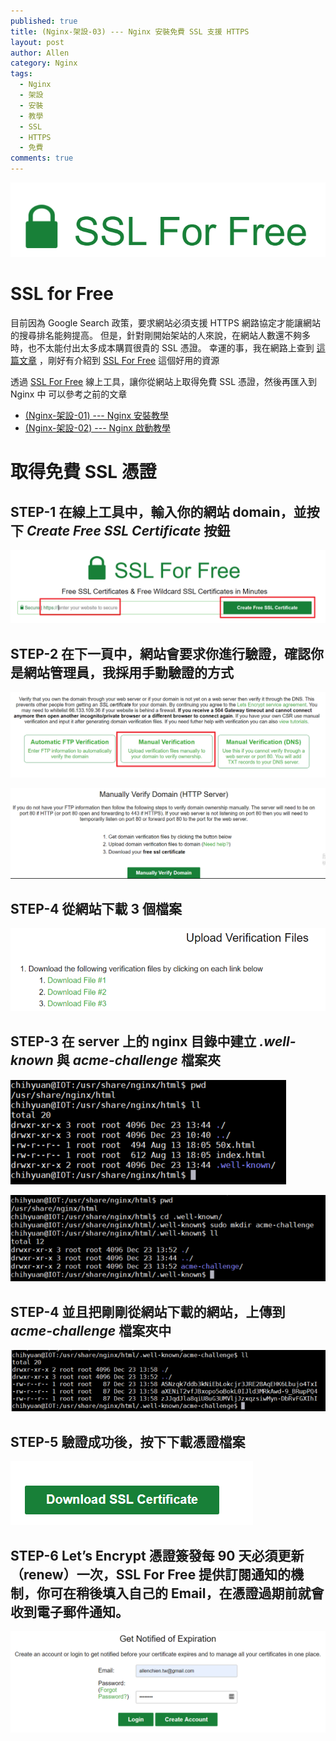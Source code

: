 ```yaml
---
published: true
title: (Nginx-架設-03) --- Nginx 安裝免費 SSL 支援 HTTPS
layout: post
author: Allen
category: Nginx
tags: 
  - Nginx
  - 架設
  - 安裝
  - 教學
  - SSL
  - HTTPS
  - 免費
comments: true
---
```


![logo](/images/blog/20191219/20191219-000.png)

# SSL for Free

目前因為 Google Search 政策，要求網站必須支援 HTTPS 網路協定才能讓網站的搜尋排名能夠提高。
但是，針對剛開始架站的人來說，在網站人數還不夠多時，也不太能付出太多成本購買很貴的 SSL 憑證。
幸運的事，我在網路上查到 [這篇文章](https://free.com.tw/ssl-for-free/) ，剛好有介紹到 [SSL For Free](https://www.sslforfree.com/) 這個好用的資源

透過 [SSL For Free](https://www.sslforfree.com/) 線上工具，讓你從網站上取得免費 SSL 憑證，然後再匯入到 Nginx 中
可以參考之前的文章


- [(Nginx-架設-01) --- Nginx 安裝教學](https://allenchien-tw.github.io/blog/2019/12/17/nginx-install-01)
- [(Nginx-架設-02) --- Nginx 啟動教學](https://allenchien-tw.github.io/blog/2019/12/18/nginx-install-02)



# 取得免費 SSL 憑證

## STEP-1 在線上工具中，輸入你的網站 domain，並按下 *Create Free SSL Certificate* 按鈕
![nginx](/images/blog/20191219/20191219-001.png)

## STEP-2 在下一頁中，網站會要求你進行驗證，確認你是網站管理員，我採用手動驗證的方式
![nginx](/images/blog/20191219/20191219-002.png)

![nginx](/images/blog/20191219/20191219-003.png)

## STEP-4 從網站下載 3 個檔案
![nginx](/images/blog/20191219/20191219-006.png)

## STEP-3 在 server 上的 nginx 目錄中建立 *.well-known* 與 *acme-challenge*  檔案夾
![nginx](/images/blog/20191219/20191219-004.png)

![nginx](/images/blog/20191219/20191219-005.png)

## STEP-4 並且把剛剛從網站下載的網站，上傳到 *acme-challenge*  檔案夾中
![nginx](/images/blog/20191219/20191219-007.png)

## STEP-5 驗證成功後，按下下載憑證檔案
![nginx](/images/blog/20191219/20191219-008.png)

## STEP-6 Let’s Encrypt 憑證簽發每 90 天必須更新（renew）一次，SSL For Free 提供訂閱通知的機制，你可在稍後填入自己的 Email，在憑證過期前就會收到電子郵件通知。
![nginx](/images/blog/20191219/20191219-009.png)